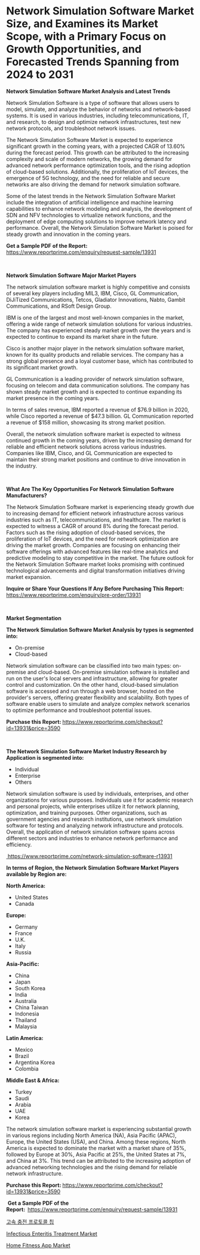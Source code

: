 <p><h1>Network Simulation Software Market Size, and Examines its Market Scope, with a Primary Focus on Growth Opportunities, and Forecasted Trends Spanning from 2024 to 2031</h1></p><p><strong>Network Simulation Software Market Analysis and Latest Trends</strong></p>
<p><p>Network Simulation Software is a type of software that allows users to model, simulate, and analyze the behavior of networks and network-based systems. It is used in various industries, including telecommunications, IT, and research, to design and optimize network infrastructures, test new network protocols, and troubleshoot network issues.</p><p>The Network Simulation Software Market is expected to experience significant growth in the coming years, with a projected CAGR of 13.60% during the forecast period. This growth can be attributed to the increasing complexity and scale of modern networks, the growing demand for advanced network performance optimization tools, and the rising adoption of cloud-based solutions. Additionally, the proliferation of IoT devices, the emergence of 5G technology, and the need for reliable and secure networks are also driving the demand for network simulation software.</p><p>Some of the latest trends in the Network Simulation Software Market include the integration of artificial intelligence and machine learning capabilities to enhance network modeling and analysis, the development of SDN and NFV technologies to virtualize network functions, and the deployment of edge computing solutions to improve network latency and performance. Overall, the Network Simulation Software Market is poised for steady growth and innovation in the coming years.</p></p>
<p><strong>Get a Sample PDF of the Report:&nbsp;</strong> <a href="https://www.reportprime.com/enquiry/request-sample/13931">https://www.reportprime.com/enquiry/request-sample/13931</a></p>
<p>&nbsp;</p>
<p><strong>Network Simulation Software Major Market Players</strong></p>
<p><p>The network simulation software market is highly competitive and consists of several key players including MIL3, IBM, Cisco, GL Communication, DiJiTized Communications, Tetcos, Gladiator Innovations, Nabto, Gambit Communications, and RSoft Design Group. </p><p>IBM is one of the largest and most well-known companies in the market, offering a wide range of network simulation solutions for various industries. The company has experienced steady market growth over the years and is expected to continue to expand its market share in the future.</p><p>Cisco is another major player in the network simulation software market, known for its quality products and reliable services. The company has a strong global presence and a loyal customer base, which has contributed to its significant market growth.</p><p>GL Communication is a leading provider of network simulation software, focusing on telecom and data communication solutions. The company has shown steady market growth and is expected to continue expanding its market presence in the coming years.</p><p>In terms of sales revenue, IBM reported a revenue of $76.9 billion in 2020, while Cisco reported a revenue of $47.3 billion. GL Communication reported a revenue of $158 million, showcasing its strong market position.</p><p>Overall, the network simulation software market is expected to witness continued growth in the coming years, driven by the increasing demand for reliable and efficient network solutions across various industries. Companies like IBM, Cisco, and GL Communication are expected to maintain their strong market positions and continue to drive innovation in the industry.</p></p>
<p>&nbsp;</p>
<p><strong>What Are The Key Opportunities For Network Simulation Software Manufacturers?</strong></p>
<p><p>The Network Simulation Software market is experiencing steady growth due to increasing demand for efficient network infrastructure across various industries such as IT, telecommunications, and healthcare. The market is expected to witness a CAGR of around 8% during the forecast period. Factors such as the rising adoption of cloud-based services, the proliferation of IoT devices, and the need for network optimization are driving the market growth. Companies are focusing on enhancing their software offerings with advanced features like real-time analytics and predictive modeling to stay competitive in the market. The future outlook for the Network Simulation Software market looks promising with continued technological advancements and digital transformation initiatives driving market expansion.</p></p>
<p><strong>Inquire or Share Your Questions If Any Before Purchasing This Report:</strong> <a href="https://www.reportprime.com/enquiry/pre-order/13931">https://www.reportprime.com/enquiry/pre-order/13931</a></p>
<p>&nbsp;</p>
<p><strong>Market Segmentation</strong></p>
<p><strong>The Network Simulation Software Market Analysis by types is segmented into:</strong></p>
<p><ul><li>On-premise</li><li>Cloud-based</li></ul></p>
<p><p>Network simulation software can be classified into two main types: on-premise and cloud-based. On-premise simulation software is installed and run on the user's local servers and infrastructure, allowing for greater control and customization. On the other hand, cloud-based simulation software is accessed and run through a web browser, hosted on the provider's servers, offering greater flexibility and scalability. Both types of software enable users to simulate and analyze complex network scenarios to optimize performance and troubleshoot potential issues.</p></p>
<p><strong>Purchase this Report:&nbsp;</strong><a href="https://www.reportprime.com/checkout?id=13931&price=3590">https://www.reportprime.com/checkout?id=13931&price=3590</a></p>
<p>&nbsp;</p>
<p><strong>The Network Simulation Software Market Industry Research by Application is segmented into:</strong></p>
<p><ul><li>Individual</li><li>Enterprise</li><li>Others</li></ul></p>
<p><p>Network simulation software is used by individuals, enterprises, and other organizations for various purposes. Individuals use it for academic research and personal projects, while enterprises utilize it for network planning, optimization, and training purposes. Other organizations, such as government agencies and research institutions, use network simulation software for testing and analyzing network infrastructure and protocols. Overall, the application of network simulation software spans across different sectors and industries to enhance network performance and efficiency.</p></p>
<p><a href="https://www.reportprime.com/network-simulation-software-r13931">&nbsp;https://www.reportprime.com/network-simulation-software-r13931</a></p>
<p><strong>In terms of Region, the Network Simulation Software Market Players available by Region are:</strong></p>
<p>
    <p> <strong> North America: </strong>
        <ul>
            <li>United States</li>
            <li>Canada</li>
        </ul>
        </p> 
    <p> <strong> Europe: </strong>
        <ul>
            <li>Germany</li>
            <li>France</li>
            <li>U.K.</li>
            <li>Italy</li>
            <li>Russia</li>
        </ul>
        </p> 
    <p> <strong> Asia-Pacific: </strong>
        <ul>
            <li>China</li>
            <li>Japan</li>
            <li>South Korea</li>
            <li>India</li>
            <li>Australia</li>
            <li>China Taiwan</li>
            <li>Indonesia</li>
            <li>Thailand</li>
            <li>Malaysia</li>
        </ul>
        </p> 
    <p> <strong> Latin America: </strong>
        <ul>
            <li>Mexico</li>
            <li>Brazil</li>
            <li>Argentina Korea</li>
            <li>Colombia</li>
        </ul>
        </p> 
    <p> <strong> Middle East & Africa: </strong>
        <ul>
            <li>Turkey</li>
            <li>Saudi</li>
            <li>Arabia</li>
            <li>UAE</li>
            <li>Korea</li>
        </ul>
    </p>
    </p>
<p><p>The network simulation software market is experiencing substantial growth in various regions including North America (NA), Asia Pacific (APAC), Europe, the United States (USA), and China. Among these regions, North America is expected to dominate the market with a market share of 35%, followed by Europe at 30%, Asia Pacific at 25%, the United States at 7%, and China at 3%. This trend can be attributed to the increasing adoption of advanced networking technologies and the rising demand for reliable network infrastructure.</p></p>
<p><strong>Purchase this Report: </strong><a href="https://www.reportprime.com/checkout?id=13931&price=3590">https://www.reportprime.com/checkout?id=13931&price=3590</a></p>
<p>&nbsp;<strong>Get a Sample PDF of the Report:&nbsp;&nbsp;</strong><a href="https://www.reportprime.com/enquiry/request-sample/13931">https://www.reportprime.com/enquiry/request-sample/13931</a></p>
<p><strong></strong></p>
<p><p><a href="https://github.com/sougarounis/Market-Research-Report-List-4/blob/main/1142738122828.md">고속 충전 프로토콜 칩</a></p><p><a href="https://github.com/nusratjahan12006/Market-Research-Report-List-1/blob/main/infectious-enteritis-treatment-market.md">Infectious Enteritis Treatment Market</a></p><p><a href="https://github.com/mdhefjumiah/Market-Research-Report-List-1/blob/main/home-fitness-app-market.md">Home Fitness App Market</a></p></p>